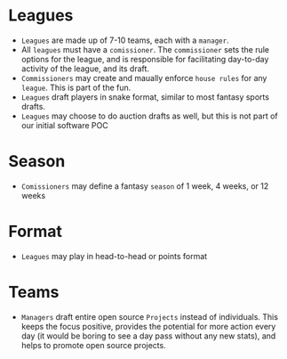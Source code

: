# Leagues
* `Leagues` are made up of 7-10 teams, each with a ``manager``.
* All `leagues` must have a ``comissioner``. The ``commissioner`` sets the rule options for the league,
and is responsible for facilitating day-to-day activity of the league, and its draft.
* `Commissioners` may create and maually enforce `house rules` for any `league`. This is part of the fun.
* `Leagues` draft players in snake format, similar to most fantasy sports drafts.
* `Leagues` may choose to do auction drafts as well, but this is not part of our initial software POC

# Season
* `Comissioners` may define a fantasy `season` of 1 week, 4 weeks, or 12 weeks

# Format
* `Leagues` may play in head-to-head or points format

# Teams

* `Managers` draft entire open source `Projects` instead of individuals. This keeps the focus positive, provides the potential for more action every day (it would be boring to see a day pass without any new stats), and helps to promote open source projects.

